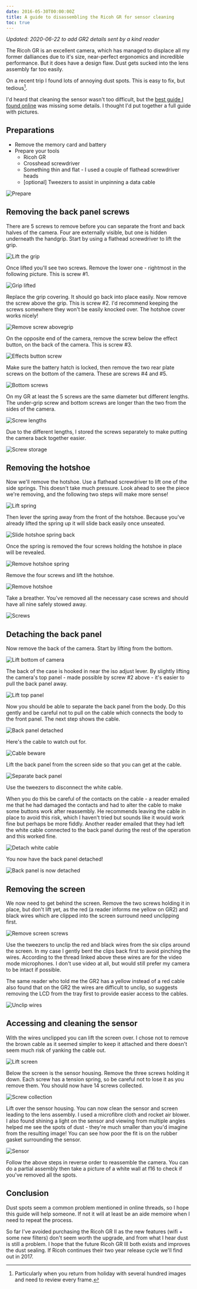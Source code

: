 ```yaml
---
date: 2016-05-30T00:00:00Z
title: A guide to disassembling the Ricoh GR for sensor cleaning
toc: true
---
```


_Updated: 2020-06-22 to add GR2 details sent by a kind reader_

The Ricoh GR is an excellent camera, which has managed to displace all my former dalliances due to it's size, near-perfect ergonomics and incredible performance. But it does have a design flaw. Dust gets sucked into the lens assembly far too easily.

On a recent trip I found lots of annoying dust spots. This is easy to fix, but tedious[^1].

I'd heard that cleaning the sensor wasn't too difficult, but the [best guide I found online](http://www.pentaxforums.com/forums/161-ricoh-gr/261769-disassembling-gr-sensor-cleaning.html) was missing some details. I thought I'd put together a full guide with pictures.

## Preparations

- Remove the memory card and battery
- Prepare your tools
    - Ricoh GR
    - Crosshead screwdriver
    - Something thin and flat - I used a couple of flathead screwdriver heads
    - [optional] Tweezers to assist in unpinning a data cable

![Prepare](/img/IMG_20160131_123309.jpg)

## Removing the back panel screws

There are 5 screws to remove before you can separate the front and back halves of the camera. Four are externally visible, but one is hidden underneath the handgrip. Start by using a flathead screwdriver to lift the grip.

![Lift the grip](/img/IMG_20160131_123459.jpg)

Once lifted you'll see two screws. Remove the lower one - rightmost in the following picture. This is screw #1.

![Grip lifted](/img/IMG_20160131_123552.jpg)

Replace the grip covering. It should go back into place easily. Now remove the screw above the grip. This is screw #2. I'd recommend keeping the screws somewhere they won't be easily knocked over. The hotshoe cover works nicely!

![Remove screw abovegrip](/img/IMG_20160131_123721.jpg)

On the opposite end of the camera, remove the screw below the effect button, on the back of the camera. This is screw #3.

![Effects button screw](/img/IMG_20160131_123803.jpg)

Make sure the battery hatch is locked, then remove the two rear plate screws on the bottom of the camera. These are screws #4 and #5.

![Bottom screws](/img/IMG_20160131_123946.jpg)

On my GR at least the 5 screws are the same diameter but different lengths. The under-grip screw and bottom screws are longer than the two from the sides of the camera.

![Screw lengths](/img/IMG_20160131_124244.jpg)

Due to the different lengths, I stored the screws separately to make putting the camera back together easier.

![Screw storage](/img/IMG_20160131_124331.jpg)

## Removing the hotshoe

Now we'll remove the hotshoe. Use a flathead screwdriver to lift one of the side springs. This doesn't take much pressure. Look ahead to see the piece we're removing, and the following two steps will make more sense!

![Lift spring](/img/IMG_20160131_124543.jpg)

Then lever the spring away from the front of the hotshoe. Because you've already lifted the spring up it will slide back easily once unseated.

![Slide hotshoe spring back](/img/IMG_20160131_124657.jpg)

Once the spring is removed the four screws holding the hotshoe in place will be revealed.

![Remove hotshoe spring](/img/IMG_20160131_124735.jpg)

Remove the four screws and lift the hotshoe.

![Remove hotshoe](/img/IMG_20160131_124823.jpg)

Take a breather. You've removed all the necessary case screws and should have all nine safely stowed away.

![Screws](/img/IMG_20160131_124855.jpg)

## Detaching the back panel

Now remove the back of the camera. Start by lifting from the bottom.

![Lift bottom of camera](/img/IMG_20160131_124920.jpg)

The back of the case is hooked in near the iso adjust lever. By slightly lifting the camera's top panel - made possible by screw #2 above - it's easier to pull the back panel away.

![Lift top panel](/img/IMG_20160131_125000.jpg)

Now you should be able to separate the back panel from the body. Do this gently and be careful not to pull on the cable which connects the body to the front panel. The next step shows the cable.

![Back panel detached](/img/IMG_20160131_125035.jpg)

Here's the cable to watch out for.

![Cable beware](/img/IMG_20160131_125048.jpg)

Lift the back panel from the screen side so that you can get at the cable.

![Separate back panel](/img/IMG_20160131_125107.jpg)

Use the tweezers to disconnect the white cable.

When you do this be careful of the contacts on the cable - a reader emailed me that he had damaged the contacts and had to alter the cable to make some buttons work after reassembly. He recommends leaving the cable in place to avoid this risk, which I haven't tried but sounds like it would work fine but perhaps be more fiddly. Another reader emailed that they had left the white cable connected to the back panel during the rest of the operation and this worked fine.

![Detach white cable](/img/IMG_20160131_125201.jpg)

You now have the back panel detached!

![Back panel is now detached](/img/IMG_20160131_125213.jpg)

## Removing the screen

We now need to get behind the screen. Remove the two screws holding it in place, but don't lift yet, as the red (a reader informs me yellow on GR2) and black wires which are clipped into the screen surround need unclipping first.

![Remove screen screws](/img/IMG_20160131_125747.jpg)

Use the tweezers to unclip the red and black wires from the six clips around the screen. In my case I gently bent the clips back first to avoid pinching the wires. According to the thread linked above these wires are for the video mode microphones. I don't use video at all, but would still prefer my camera to be intact if possible.

The same reader who told me the GR2 has a yellow instead of a red cable also found that on the GR2 the wires are difficult to unclip, so suggests removing the LCD from the tray first to provide easier access to the cables.

![Unclip wires](/img/IMG_20160131_130538.jpg)

## Accessing and cleaning the sensor

With the wires unclipped you can lift the screen over. I chose not to remove the brown cable as it seemed simpler to keep it attached and there doesn't seem much risk of yanking the cable out.

![Lift screen](/img/IMG_20160131_130701.jpg)

Below the screen is the sensor housing. Remove the three screws holding it down. Each screw has a tension spring, so be careful not to lose it as you remove them. You should now have 14 screws collected.

![Screw collection](/img/IMG_20160131_130952.jpg)

Lift over the sensor housing. You can now clean the sensor and screen leading to the lens assembly. I used a microfibre cloth and rocket air blower. I also found shining a light on the sensor and viewing from multiple angles helped me see the spots of dust - they're much smaller than you'd imagine from the resulting image! You can see how poor the fit is on the rubber gasket surrounding the sensor.

![Sensor](/img/IMG_20160131_140812.jpg)

Follow the above steps in reverse order to reassemble the camera. You can do a partial assembly then take a picture of a white wall at f16 to check if you've removed all the spots.

## Conclusion

Dust spots seem a common problem mentioned in online threads, so I hope this guide will help someone. If not it will at least be an aide memoire when I need to repeat the process.

So far I've avoided purchasing the Ricoh GR II as the new features (wifi + some new filters) don't seem worth the upgrade, and from what I hear dust is still a problem. I hope that the future Ricoh GR III both exists and improves the dust sealing. If Ricoh continues their two year release cycle we'll find out in 2017.

[^1]: Particularly when you return from holiday with several hundred images and need to review every frame.
